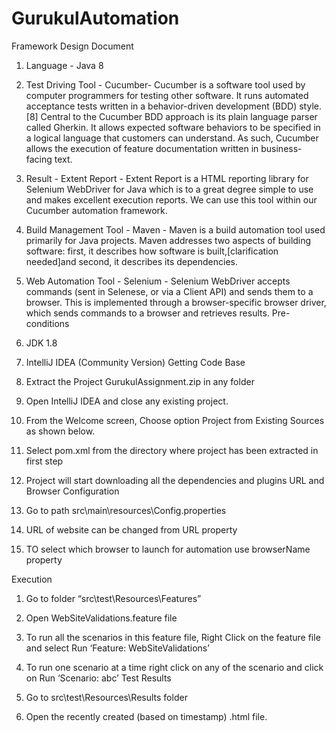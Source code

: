# GurukulAutomation

Framework Design Document
1.	Language - Java 8
2.	Test Driving Tool - Cucumber- Cucumber is a software tool used by computer programmers for testing other software. It runs automated acceptance tests written in a behavior-driven development (BDD) style.[8] Central to the Cucumber BDD approach is its plain language parser called Gherkin. It allows expected software behaviors to be specified in a logical language that customers can understand. As such, Cucumber allows the execution of feature documentation written in business-facing text.
3.	Result - Extent Report - Extent Report is a HTML reporting library for Selenium WebDriver for Java which is to a great degree simple to use and makes excellent execution reports. We can use this tool within our Cucumber automation framework. 
4.	Build Management Tool - Maven - Maven is a build automation tool used primarily for Java projects. Maven addresses two aspects of building software: first, it describes how software is built,[clarification needed]and second, it describes its dependencies.
5.	Web Automation Tool - Selenium - Selenium WebDriver accepts commands (sent in Selenese, or via a Client API) and sends them to a browser. This is implemented through a browser-specific browser driver, which sends commands to a browser and retrieves results.
Pre- conditions
1.	JDK 1.8
2.	IntelliJ IDEA (Community Version)
Getting Code Base
1.	Extract the Project GurukulAssignment.zip in any folder
2.	Open IntelliJ IDEA and close any existing project.
3.	From the Welcome screen, Choose option Project from Existing Sources as shown below.
 
4.	Select pom.xml from the directory where project has been extracted in first step
 
5.	Project will start downloading all the dependencies and plugins
URL and Browser Configuration

1.	Go to path src\main\resources\Config.properties
2.	URL of website can be changed from URL property
3.	TO select which browser to launch for automation use browserName property
 

Execution

1.	Go to folder “src\test\Resources\Features”
2.	Open WebSiteValidations.feature file
3.	To run all the scenarios in this feature file, Right Click on the feature file and select Run ‘Feature: WebSiteValidations’
4.	To run one scenario at a time right click on any of the scenario and click on Run ‘Scenario: abc’
Test Results

1.	Go to src\test\Resources\Results folder
2.	Open the recently created (based on timestamp) .html file.

 


